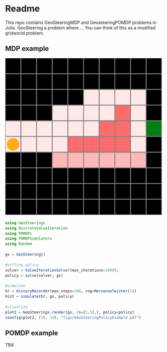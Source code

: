 # Readme

This repo contains GeoSteeringMDP and GeosteeringPOMDP problems in Julia. GeoSteering a problem where ...
You can think of this as a modified gridworld problem. 


## MDP example

![GeoSteeringProblem](./figs/GeoSteeringProblem.png)

```julia
using GeoSteerings
using DiscreteValueIteration
using POMDPs
using POMDPSimulators
using Random

gs = GeoSteering()

#offline policy
solver = ValueIterationSolver(max_iterations=1000);
policy = solve(solver, gs)

#simulate
hr = HistoryRecorder(max_steps=100, rng=MersenneTwister(1))
hist = simulate(hr, gs, policy)

#visualize
plot2 = GeoSteerings.render(gs, (s=[1,5],), policy=policy)
savefig(plot2, (10, 10), "figs/GeoSteeringPolicyExample.pdf")
```

## POMDP example

TBA